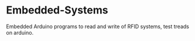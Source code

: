 # Embedded-Systems

Embedded Arduino programs to read and write of RFID systems, test treads on arduino.
